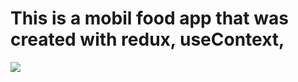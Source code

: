 <h1>This is a mobil food app that was created with redux, useContext,</h1>
<img style="width:350px,height:350px" src="/foodgif.gif"></img>
